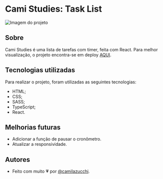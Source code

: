 # Cami Studies: Task List
![Imagem do projeto](https://uploaddeimagens.com.br/images/004/263/690/original/screencapture-localhost-3000-2022-12-16-13_57_33.png?1671210084)

## Sobre
Cami Studies é uma lista de tarefas com timer, feita com React.
Para melhor visualização, o projeto encontra-se em deploy [AQUI](https://cami-studies.vercel.app/).

## Tecnologias utilizadas
Para realizar o projeto, foram utilizadas as seguintes tecnologias:
- HTML;
- CSS;
- SASS;
- TypeScript;
- React.

## Melhorias futuras
- Adicionar a função de pausar o cronômetro.
- Atualizar a responsividade.

## Autores
- Feito com muito 💗 por [@camilazucchi](https://www.github.com/camilazucchi).